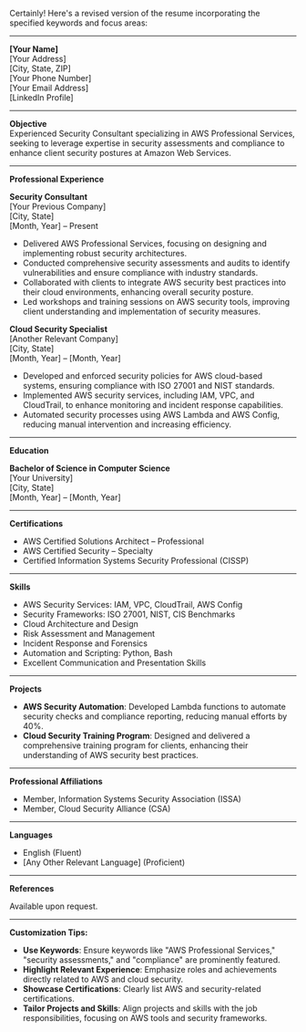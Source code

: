 Certainly! Here's a revised version of the resume incorporating the specified keywords and focus areas:

---

**[Your Name]**  
[Your Address]  
[City, State, ZIP]  
[Your Phone Number]  
[Your Email Address]  
[LinkedIn Profile]  

---

**Objective**  
Experienced Security Consultant specializing in AWS Professional Services, seeking to leverage expertise in security assessments and compliance to enhance client security postures at Amazon Web Services.

---

**Professional Experience**

**Security Consultant**  
[Your Previous Company]  
[City, State]  
[Month, Year] – Present  

- Delivered AWS Professional Services, focusing on designing and implementing robust security architectures.
- Conducted comprehensive security assessments and audits to identify vulnerabilities and ensure compliance with industry standards.
- Collaborated with clients to integrate AWS security best practices into their cloud environments, enhancing overall security posture.
- Led workshops and training sessions on AWS security tools, improving client understanding and implementation of security measures.

**Cloud Security Specialist**  
[Another Relevant Company]  
[City, State]  
[Month, Year] – [Month, Year]  

- Developed and enforced security policies for AWS cloud-based systems, ensuring compliance with ISO 27001 and NIST standards.
- Implemented AWS security services, including IAM, VPC, and CloudTrail, to enhance monitoring and incident response capabilities.
- Automated security processes using AWS Lambda and AWS Config, reducing manual intervention and increasing efficiency.

---

**Education**

**Bachelor of Science in Computer Science**  
[Your University]  
[City, State]  
[Month, Year] – [Month, Year]  

---

**Certifications**

- AWS Certified Solutions Architect – Professional
- AWS Certified Security – Specialty
- Certified Information Systems Security Professional (CISSP)

---

**Skills**

- AWS Security Services: IAM, VPC, CloudTrail, AWS Config
- Security Frameworks: ISO 27001, NIST, CIS Benchmarks
- Cloud Architecture and Design
- Risk Assessment and Management
- Incident Response and Forensics
- Automation and Scripting: Python, Bash
- Excellent Communication and Presentation Skills

---

**Projects**

- **AWS Security Automation**: Developed Lambda functions to automate security checks and compliance reporting, reducing manual efforts by 40%.
- **Cloud Security Training Program**: Designed and delivered a comprehensive training program for clients, enhancing their understanding of AWS security best practices.

---

**Professional Affiliations**

- Member, Information Systems Security Association (ISSA)
- Member, Cloud Security Alliance (CSA)

---

**Languages**

- English (Fluent)
- [Any Other Relevant Language] (Proficient)

---

**References**

Available upon request.

---

**Customization Tips:**

- **Use Keywords**: Ensure keywords like "AWS Professional Services," "security assessments," and "compliance" are prominently featured.
- **Highlight Relevant Experience**: Emphasize roles and achievements directly related to AWS and cloud security.
- **Showcase Certifications**: Clearly list AWS and security-related certifications.
- **Tailor Projects and Skills**: Align projects and skills with the job responsibilities, focusing on AWS tools and security frameworks.